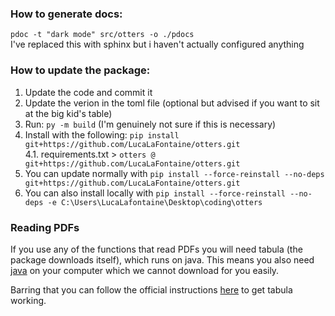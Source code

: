 ### How to generate docs:

`pdoc -t "dark mode" src/otters -o ./pdocs`  
I've replaced this with sphinx but i haven't actually configured anything

### How to update the package:

1. Update the code and commit it
2. Update the verion in the toml file (optional but advised if you want to sit at the big kid's table)
3. Run: `py -m build` (I'm genuinely not sure if this is necessary)
4. Install with the following: `pip install git+https://github.com/LucaLaFontaine/otters.git`  
    4.1. requirements.txt > `otters @ git+https://github.com/LucaLaFontaine/otters.git`
5. You can update normally with `pip install --force-reinstall --no-deps git+https://github.com/LucaLaFontaine/otters.git`  
6. You can also install locally with `pip install --force-reinstall --no-deps -e C:\Users\LucaLafontaine\Desktop\coding\otters`

### Reading PDFs
If you use any of the functions that read PDFs you will need tabula (the package downloads itself), which runs on java. This means you also need [java](https://www.java.com/en/download/manual.jsp) on your computer which we cannot download for you easily.  

Barring that you can follow the official instructions [here](!https://tabula-py.readthedocs.io/en/latest/getting_started.html) to get tabula working.